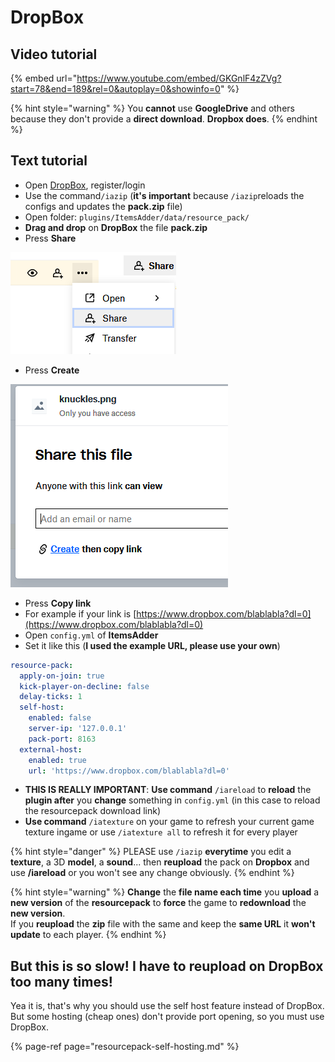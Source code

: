 # DropBox

## Video tutorial

{% embed url="https://www.youtube.com/embed/GKGnlF4zZVg?start=78&end=189&rel=0&autoplay=0&showinfo=0" %}

{% hint style="warning" %}
You **cannot** use **GoogleDrive** and others because they don't provide a **direct download**. **Dropbox does**.
{% endhint %}

## Text tutorial

* Open [DropBox](https://dropbox.com/), register/login
* Use the command`/iazip` \(**it's important** because `/iazip`reloads the configs and updates the **pack.zip** file\)
* Open folder: `plugins/ItemsAdder/data/resource_pack/`
* **Drag and drop** on **DropBox** the file **pack.zip**
* Press **Share**

![](../../.gitbook/assets/immagine%20%2825%29.png)

* Press **Create**

![](../../.gitbook/assets/immagine%20%2824%29.png)

* Press **Copy link**
* For example if your link is [https://www.dropbox.com/blablabla?dl=0](https://www.dropbox.com/blablabla?dl=0) 
* Open `config.yml` of **ItemsAdder**
* Set it like this \(**I used the example URL, please use your own**\)

```yaml
resource-pack:
  apply-on-join: true
  kick-player-on-decline: false
  delay-ticks: 1
  self-host:
    enabled: false
    server-ip: '127.0.0.1'
    pack-port: 8163
  external-host:
    enabled: true
    url: 'https://www.dropbox.com/blablabla?dl=0'
```

* **THIS IS REALLY IMPORTANT**: **Use command** `/iareload` to **reload** the **plugin after** you **change** something in `config.yml` \(in this case to reload the resourcepack download link\)
* **Use command** `/iatexture` on your game to refresh your current game texture ingame or use `/iatexture all` to refresh it for every player

{% hint style="danger" %}
PLEASE use `/iazip` **everytime** you edit a **texture**, a 3D **model**, a **sound**... then **reupload** the pack on **Dropbox** and use **/iareload** or you won't see any change obviously.
{% endhint %}

{% hint style="warning" %}
**Change** the **file name each time** you **upload** a **new version** of the **resourcepack** to **force** the game to **redownload** the **new version**.  
If you **reupload** the **zip** file with the same and keep the **same URL** it **won't update** to each player.
{% endhint %}

## But this is so slow! I have to reupload on DropBox too many times!

Yea it is, that's why you should use the self host feature instead of DropBox. But some hosting \(cheap ones\) don't provide port opening, so you must use DropBox.

{% page-ref page="resourcepack-self-hosting.md" %}

